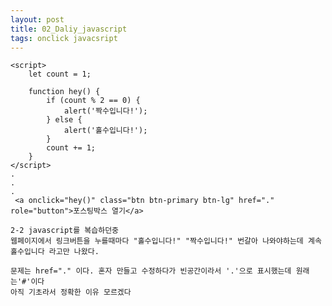 ```yaml
---
layout: post
title: 02_Daliy_javascript
tags: onclick javacsript
---
```


    <script>
        let count = 1;

        function hey() {
            if (count % 2 == 0) {
                alert('짝수입니다!');
            } else {
                alert('홀수입니다!');
            }
            count += 1;
        }
    </script>
    .
    .
    .
     <a onclick="hey()" class="btn btn-primary btn-lg" href="." role="button">포스팅박스 열기</a>
    
    2-2 javascript를 복습하던중 
    웹페이지에서 링크버튼을 누를때마다 "홀수입니다!" "짝수입니다!" 번갈아 나와야하는데 계속 홀수입니다 라고만 나왔다.
    
    문제는 href="." 이다. 혼자 만들고 수정하다가 빈공간이라서 '.'으로 표시했는데 원래는'#'이다 
    아직 기초라서 정확한 이유 모르겠다
  

